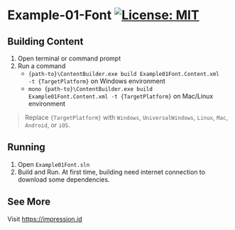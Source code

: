 # Example-01-Font [![License: MIT](https://img.shields.io/badge/License-MIT-yellow.svg)](https://opensource.org/licenses/MIT)

## Building Content
1. Open terminal or command prompt
2. Run a command
   *  <code>{path-to}\ContentBuilder.exe build Example01Font.Content.xml -t {TargetPlatform}</code> on Windows environment
   *  <code>mono {path-to}\ContentBuilder.exe build Example01Font.Content.xml -t {TargetPlatform}</code> on Mac/Linux environment

>  Replace <code>{TargetPlatform}</code> with <code>Windows</code>, <code>UniversalWindows</code>, <code>Linux</code>, <code>Mac</code>, <code>Android</code>, or <code>iOS</code>.

## Running
1. Open <code>Example01Font.sln</code>
3. Build and Run. At first time, building need internet connection to download some dependencies.

## See More
Visit https://impression.id